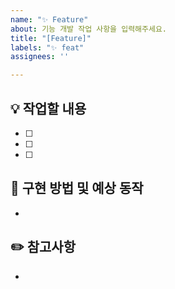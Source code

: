```yaml
---
name: "✨ Feature"
about: 기능 개발 작업 사항을 입력해주세요.
title: "[Feature]"
labels: "✨ feat"
assignees: ''

---
```


## 💡 작업할 내용 
- [ ] 
- [ ] 
- [ ] 


## 📝 구현 방법 및 예상 동작
- 


## ✏️ 참고사항
-
